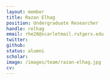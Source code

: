 ```yaml
---
layout: member
title: Razan Elhag
position: Undergraduate Researcher
handle: relhag
email: rhe20@scarletmail.rutgers.edu
twitter: 
github: 
status: alumni
scholar: 
image: /images/team/razan-elhag.jpg
cv: 
---
```


